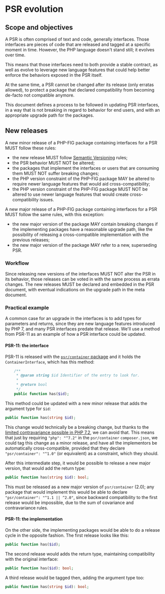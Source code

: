 # PSR evolution

## Scope and objectives

A PSR is often comprised of text and code, generally interfaces. Those interfaces are pieces of code that are released and tagged at a specific moment in time. However, the PHP language doesn't stand still; it evolves over time.

This means that those interfaces need to both provide a stable contract, as well as evolve to leverage new language features that could help better enforce the behaviors exposed in the PSR itself.

At the same time, a PSR cannot be changed after its release (only erratas allowed), to protect a package that declared compatibility from becoming de-facto not compatible anymore.

This document defines a process to be followed in updating PSR interfaces, in a way that is not breaking in regard to behavior for end users, and with an appropriate upgrade path for the packages.

## New releases

A new minor release of a PHP-FIG package containing interfaces for a PSR MUST follow these rules:
 * the new release MUST follow [Semantic Versioning](https://semver.org/) rules;
 * the PSR behavior MUST NOT be altered;
 * the packages that implement the interfaces or users that are consuming them MUST NOT suffer breaking changes;
 * the PHP version constraint of the PHP-FIG package MAY be altered to require newer language features that would aid cross-compatibility;
 * the PHP version constraint of the PHP-FIG package MUST NOT be altered to use newer language features that would create cross-compatibility issues.
 
A new major release of a PHP-FIG package containing interfaces for a PSR MUST follow the same rules, with this exception:
 * the new major version of the package MAY contain breaking changes if the implementing packages have a reasonable upgrade path, like the possibility of releasing a cross-compatible implementation with the previous releases;
 * the new major version of the package MAY refer to a new, superseding PSR.

### Workflow

Since releasing new versions of the interfaces MUST NOT alter the PSR in its behavior, those releases can be voted in with the same process as errata changes. The new releases MUST be declared and embedded in the PSR document, with eventual indications on the upgrade path in the meta document.

### Practical example

A common case for an upgrade in the interfaces is to add types for parameters and returns, since they are new language features introduced by PHP 7, and many PSR interfaces predate that release. We'll use a method from PSR-11 as an example of how a PSR interface could be updated.

#### PSR-11: the interface

PSR-11 is released with the [`psr/container` package](https://packagist.org/packages/psr/container) and it holds the `ContainerInterface`, which has this method:

```php
    /**
     * @param string $id Identifier of the entry to look for.
     *
     * @return bool
     */
    public function has($id);
```
This method could be updated with a new minor release that adds the argument type for `$id`:
```php
public function has(string $id);
```
This change would technically be a breaking change, but thanks to the [limited contravariance possible in PHP 7.2](https://wiki.php.net/rfc/parameter-no-type-variance), we can avoid that. This means that just by requiring `"php": "^7.2"` in the `psr/container` `composer.json`, we could tag this change as a minor release, and have all the implementors be automatically cross-compatible, provided that they declare `"psr/container": "^1.0"` (or equivalent) as a constraint, which they should.

After this intermediate step, it would be possible to release a new major version, that would add the return type:
```php
public function has(string $id): bool;
```
This must be released as a new major version of `psr/container` (2.0); any package that would implement this would be able to declare `"psr/container": "^1.1 || ^2.0"`, since backward compatibility to the first release would be impossible, due to the sum of covariance and contravariance rules.

#### PSR-11: the implementation

On the other side, the implementing packages would be able to do a release cycle in the opposite fashion. The first release looks like this:
```php
public function has($id);
```
The second release would adds the return type, maintaining compatibility with the original interface:
```php
public function has($id): bool;
```
A third release would be tagged then, adding the argument type too:
```php
public function has(string $id): bool;
```

